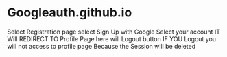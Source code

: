 # Googleauth.github.io

Select Registration page
select Sign Up with Google
Select your account
IT Will REDIRECT TO Profile Page
here will Logout button 
IF YOU Logout you will not access to profile page Because the Session will be deleted
